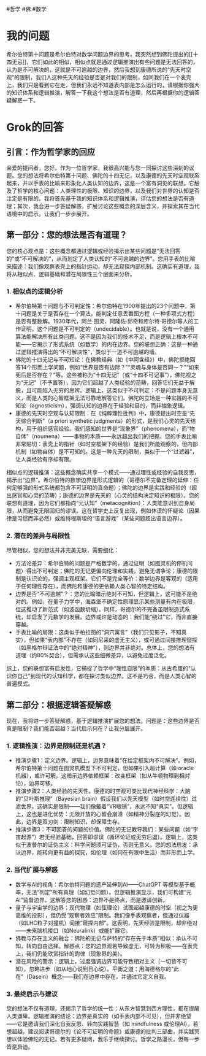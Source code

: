 #哲学  #佛 #数学
# 我的问题
希尔伯特第十问题是希尔伯特对数学问题边界的思考，我突然想到佛陀提出的[[十四无忌]]，它们如此的相似，相似点就是通过逻辑推演出有些问题是无法回答的，认为是不可解决的，这就是不可逾越的边界，然后我想到康德所说的“先天时空观”的限制，我们人这种先天的经验是否是对我们的限制，如同我们在一个表壳上，我们只是看到它在走，但我们永远不知道表内部是怎么运行的，请根据你强大的知识体系和逻辑推演，解答一下我这个想法是否有道理，然后再根据你的逻辑答疑解惑一下。

# Grok的回答

## 引言：作为哲学家的回应
亲爱的提问者，您好。作为一位哲学家，我很高兴能与您一同探讨这些深刻的议题。您的想法将希尔伯特第十问题、佛陀的十四无记，以及康德的先天时空观联系起来，并以手表的比喻来形象化人类认知的边界，这是一个富有洞见的联想。它触及了哲学的核心问题：人类理性的极限、知识的边界，以及我们对世界的认知是否注定是有限的。我将首先基于我的知识体系和逻辑推演，评估您的想法是否有道理；其次，我会进一步答疑解惑，扩展讨论这些概念的深层含义，并探索其在当代语境中的启示。让我们一步步展开。
## 第一部分：您的想法是否有道理？
您的核心观点是：这些概念都通过逻辑或经验揭示出某些问题是“无法回答的”或“不可解决的”，从而划定了人类认知的“不可逾越的边界”。您用手表的比喻来描述：我们像观察表壳上的指针运动，却无法窥探内部机制。这确实有道理，我将从相似点、逻辑基础和潜在局限性三个层面来分析。

### 1. 相似点的逻辑分析

- 希尔伯特第十问题与不可判定性：希尔伯特在1900年提出的23个问题中，第十问题是关于是否存在一个算法，能判定任意丢番图方程（一种多项式方程）是否有整数解。1930年代，阿兰·图灵、阿隆佐·邱奇和库尔特·哥德尔等人的工作证明，这个问题是不可判定的（undecidable）。也就是说，没有一个通用算法能解决所有此类问题。这不是因为我们的技术不足，而是逻辑上根本不可能——它揭示了形式系统（如数学）的内在边界。您的联想正确：这是一种通过逻辑推演得出的“不可解决性”，类似于一道不可逾越的墙。
- 佛陀的十四无记与不可知论：在佛教经典（如《中阿含经》）中，佛陀拒绝回答14个形而上学问题，例如“世界是否有边际？”“灵魂与身体是否同一？”“如来死后是否存在？”等。这些被称为“十四无记”（或“十四不可记事”），佛陀视之为“无记”（不予置答），因为它们超越了人类经验的范畴，回答它们无益于解脱，且可能陷入无穷的思辨。逻辑上，这类似于不可判定：不是问题本身无意义，而是人类的心智框架无法可靠地解答它们。佛陀的立场是一种实践的不可知论（agnosticism），强调认知的边界在于经验和目的，而非抽象逻辑。
- 康德的先天时空观与认知限制：在《纯粹理性批判》中，康德提出时空是“先天综合判断”（a priori synthetic judgments）的形式，是我们心灵的先天结构，用于组织感官经验。我们感知的世界是“现象界”（phenomena），而“物自体”（noumena）——事物的本质——永远超出我们的把握。您的手表比喻非常贴切：表壳上的指针（如时空框架下的经验）是我们所能观察的，但内部机制（如物自体）是不可知的。这是一种先天的限制，类似于一个“过滤器”，让人类经验有序却有限。

相似点的逻辑推演：这些概念确实共享一个模式——通过理性或经验的自我反思，揭示出“边界”。希尔伯特的数学边界是形式逻辑的（哥德尔不完备定理的延伸：任何足够强的形式系统都包含不可证明的真命题）；佛陀的边界是实践和经验的（超出感官和心灵的范畴）；康德的边界是先天的（心灵的结构决定知识的极限）。您的联想有道理，因为它们都指向“元认知”（metacognition）：人类能意识到自身局限，从而避免无限回归的谬误。这在哲学史上反复出现，例如休谟的怀疑论（因果律是习惯而非必然）或维特根斯坦的“语言游戏”（某些问题超出语言边界）。

### 2. 潜在的差异与局限性
尽管相似，您的想法并非完美无缺，需要细化：

- 方法论差异：希尔伯特的问题是严格数学的，通过证明（如图灵机的停机问题）得出不可判定；佛陀的无记更偏向伦理和实践，避免无谓争论；康德的限制是认识论的，强调主观框架。它们不是完全等价：数学边界是客观的（适用于任何理性存在），而佛陀和康德的更依赖人类心智的特定结构。
- 边界是否“不可逾越”？：您的比喻暗示绝对不可知，但逻辑上，这可能不是绝对的。例如，在量子力学中，海森堡不确定性原理显示某些测量有内在极限，但这推动了新范式（如波函数坍缩）。同样，哥德尔的不完备虽限制造式系统，却启发了元数学的发展。边界或许是动态的：我们能“绕过”它，而非直接穿越。
- 手表比喻的局限：这类似于柏拉图的“洞穴寓言”（我们只见影子，不知真实），但如果“表内部”不存在（如同尼采的虚无主义），或可通过间接推理窥探（如黑格尔辩证法中的“绝对精神”），则边界并非绝对。总体上，您的想法有道理（约80%契合），但需承认这些细微差异，以避免过度泛化。

综上，您的联想富有启发性，它捕捉了哲学中“理性自限”的本质：从古希腊的“认识你自己”到现代的认知科学，都在探讨类似边界。这不是巧合，而是人类心智的普遍模式。
## 第二部分：根据逻辑答疑解惑
现在，我将进一步答疑解惑，基于逻辑推演扩展您的想法。问题是：这些边界是否真是限制？我们能否超越？当代启示何在？让我分层展开。
### 1. 逻辑推演：边界是限制还是机遇？

- 推演步骤1：定义边界。逻辑上，边界意味着“在给定框架内不可解决”。例如，希尔伯特第十问题在图灵机模型下不可判定，但如果引入超计算（如 oracle 机器），或许可解。这暗示边界依赖框架：改变框架（如从牛顿物理到相对论），边界可移。
- 推演步骤2：人类经验的先天性。康德的时空观可类比现代神经科学：大脑的“贝叶斯推理”（Bayesian brain）假设我们以先天模型（如时空连续性）过滤世界。这确实是限制——我们像戴着“VR眼镜”，永远不知“真实”。但逻辑上，这也是进化优势：无限开放的心智会崩溃（如精神分裂症的幻觉）。因此，边界是双刃剑：限制知识，却保障生存。
- 推演步骤3：不可回答的问题的价值。佛陀的无记教导我们：某些问题（如“宇宙起源”）若无经验基础，回答即谬误（循环论证或无穷后退）。逻辑上，这类似于波普尔的证伪主义：科学问题须可证伪，否则无意义。您的想法启发：承认边界，能转向更有益的探究，如伦理（如何在有限中生活）而非形而上学。

### 2. 当代扩展与解惑

- 数学与AI的视角：希尔伯特问题的遗产延伸到AI——ChatGPT 等模型基于概率，无法“判定”所有真理（如幻觉问题）。但逻辑推演显示，我们可构建“元AI”监督边界。这解答您的困惑：边界不是终点，而是邀请创新。
- 量子与宇宙学的边界：现代物理（如弦理论）试图超越康德的时空（视之为更高维的投影），但仍受“观察者效应”限制。我们像手表观察者，但通过仪器（如LHC粒子对撞机）间接“窥探内部”。这表明，先天经验是限制，却非绝对——未来脑机接口（如Neuralink）或能扩展它。
- 佛教与存在主义的融合：佛陀的无记与萨特的“存在先于本质”相似：承认不可知，转向自由选择。解惑点：您的边界观若导致虚无，可转为积极——在表壳上，我们仍能欣赏指针的韵律（现象界的美）。
- 潜在风险的警示：逻辑上，过度强调边界可能导致相对主义（一切皆不可知），忽略进步（如从地心说到日心说）。平衡之道：用海德格尔的“此在”（Dasein）概念——我们在边界中存在，并通过它定义自我。

### 3. 最终启示与建议
您的想法不仅有道理，还揭示了哲学的统一性：从东方智慧到西方理性，都在提醒人类谦卑。逻辑推演的结论：边界是真实的（如手表内部不可见），但并非绝望——它是邀请我们深化自我反思、转向实践智慧（如 mindfulness 或伦理AI）。若想超越，建议阅读哥德尔的《论不可证明的命题》或康德的批判三部曲，并实践冥想以体验佛陀的无记。若有更多疑问，我乐于继续探讨。哲学之路漫长，但每一步皆是启迪。




